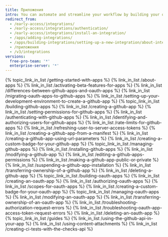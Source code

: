 ```yaml
---
title: Приложения
intro: You can automate and streamline your workflow by building your own apps.
redirect_from:
  - /early-access/integrations/
  - /early-access/integrations/authentication/
  - /early-access/integrations/install-an-integration/
  - /apps/adding-integrations/
  - /apps/building-integrations/setting-up-a-new-integration/about-integrations/
  - /приложения
  - /v3/integrations
versions:
  free-pro-team: '*'
  enterprise-server: '*'
---
```


{% topic_link_in_list /getting-started-with-apps %}
    {% link_in_list /about-apps %}
    {% link_in_list /activating-beta-features-for-apps %}
    {% link_in_list /differences-between-github-apps-and-oauth-apps %}
    {% link_in_list /migrating-oauth-apps-to-github-apps %}
    {% link_in_list /setting-up-your-development-environment-to-create-a-github-app %}
{% topic_link_in_list /building-github-apps %}
    {% link_in_list /creating-a-github-app %}
    {% link_in_list /setting-permissions-for-github-apps %}
    {% link_in_list /authenticating-with-github-apps %}
    {% link_in_list /identifying-and-authorizing-users-for-github-apps %}
    {% link_in_list /rate-limits-for-github-apps %}
    {% link_in_list /refreshing-user-to-server-access-tokens %}
    {% link_in_list /creating-a-github-app-from-a-manifest %}
    {% link_in_list /creating-a-github-app-using-url-parameters %}
    {% link_in_list /creating-a-custom-badge-for-your-github-app %}
{% topic_link_in_list /managing-github-apps %}
    {% link_in_list /installing-github-apps %}
    {% link_in_list /modifying-a-github-app %}
    {% link_in_list /editing-a-github-apps-permissions %}
    {% link_in_list /making-a-github-app-public-or-private %}
    {% link_in_list /suspending-a-github-app-installation %}
    {% link_in_list /transferring-ownership-of-a-github-app %}
    {% link_in_list /deleting-a-github-app %}
{% topic_link_in_list /building-oauth-apps %}
    {% link_in_list /creating-an-oauth-app %}
    {% link_in_list /authorizing-oauth-apps %}
    {% link_in_list /scopes-for-oauth-apps %}
    {% link_in_list /creating-a-custom-badge-for-your-oauth-app %}
{% topic_link_in_list /managing-oauth-apps %}
    {% link_in_list /modifying-an-oauth-app %}
    {% link_in_list /transferring-ownership-of-an-oauth-app %}
    {% link_in_list /troubleshooting-authorization-request-errors %}
    {% link_in_list /troubleshooting-oauth-app-access-token-request-errors %}
    {% link_in_list /deleting-an-oauth-app %}
{% topic_link_in_list /guides %}
    {% link_in_list /using-the-github-api-in-your-app %}
    {% link_in_list /using-content-attachments %}
    {% link_in_list /creating-ci-tests-with-the-checks-api %}
